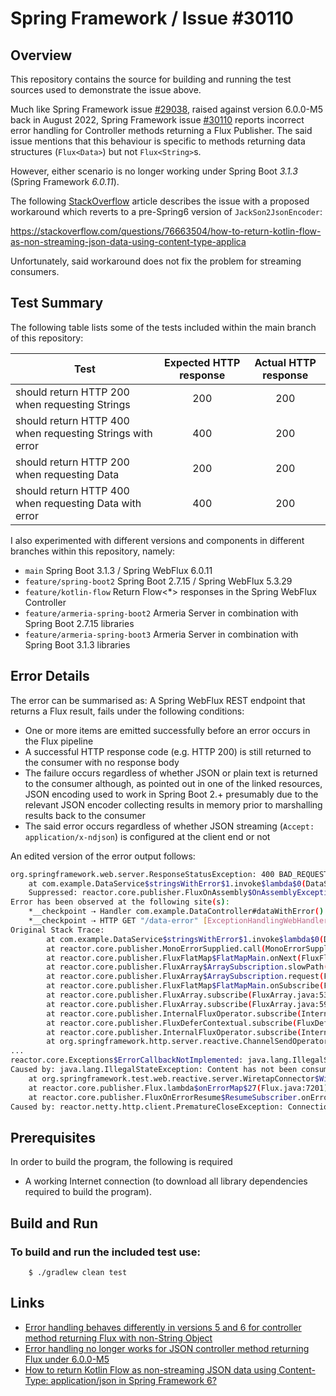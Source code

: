 Spring Framework / Issue #30110
====

Overview
---
This repository contains the source for building and running the test sources used to demonstrate the issue above.

Much like Spring Framework issue [#29038](https://github.com/spring-projects/spring-framework/issues/29038),
raised against version 6.0.0-M5 back in August 2022, Spring Framework issue 
[#30110](https://github.com/spring-projects/spring-framework/issues/30110) reports incorrect error handling for
Controller methods returning a Flux Publisher. The said issue mentions that this behaviour is specific to methods
returning data structures (`Flux<Data>`) but not `Flux<String>`s.

However, either scenario is no longer working under Spring Boot *3.1.3* (Spring Framework *6.0.11*).

The following [StackOverflow](https://stackoverflow.com/) article describes the issue with a proposed workaround 
which reverts to a pre-Spring6 version of `JackSon2JsonEncoder`:

https://stackoverflow.com/questions/76663504/how-to-return-kotlin-flow-as-non-streaming-json-data-using-content-type-applica

Unfortunately, said workaround does not fix the problem for streaming consumers.


Test Summary
---
The following table lists some of the tests included within the main branch of this repository:

| Test                                                      | Expected HTTP response | Actual HTTP response |
|-----------------------------------------------------------|:----------------------:|:--------------------:|
| should return HTTP 200 when requesting Strings            |           200          |          200         |
| should return HTTP 400 when requesting Strings with error |           400          |          200         |
| should return HTTP 200 when requesting Data               |           200          |          200         |
| should return HTTP 400 when requesting Data with error    |           400          |          200         |

I also experimented with different versions and components in different branches within this repository, namely:
* `main` Spring Boot 3.1.3 / Spring WebFlux 6.0.11
* `feature/spring-boot2` Spring Boot 2.7.15 / Spring WebFlux 5.3.29 
* `feature/kotlin-flow` Return Flow<*> responses in the Spring WebFlux Controller
* `feature/armeria-spring-boot2` Armeria Server in combination with Spring Boot 2.7.15 libraries
* `feature/armeria-spring-boot3` Armeria Server in combination with Spring Boot 3.1.3 libraries


Error Details
---
The error can be summarised as: A Spring WebFlux REST endpoint that returns a Flux result, fails under the following conditions:
* One or more items are emitted successfully before an error occurs in the Flux pipeline
* A successful HTTP response code (e.g. HTTP 200) is still returned to the consumer with no response body
* The failure occurs regardless of whether JSON or plain text is returned to the consumer although, as pointed out in one of
  the linked resources, JSON encoding used to work in Spring Boot 2.+ presumably due to the relevant JSON encoder collecting 
  results in memory prior to marshalling results back to the consumer
* The said error occurs regardless of whether JSON streaming (`Accept: application/x-ndjson`) is configured at the client end
  or not

An edited version of the error output follows:

```bash
org.springframework.web.server.ResponseStatusException: 400 BAD_REQUEST
	at com.example.DataService$stringsWithError$1.invoke$lambda$0(DataService.kt:24) ~[classes/:na]
	Suppressed: reactor.core.publisher.FluxOnAssembly$OnAssemblyException: 
Error has been observed at the following site(s):
	*__checkpoint ⇢ Handler com.example.DataController#dataWithError() [DispatcherHandler]
	*__checkpoint ⇢ HTTP GET "/data-error" [ExceptionHandlingWebHandler]
Original Stack Trace:
		at com.example.DataService$stringsWithError$1.invoke$lambda$0(DataService.kt:24) ~[classes/:na]
		at reactor.core.publisher.MonoErrorSupplied.call(MonoErrorSupplied.java:61) ~[reactor-core-3.5.9.jar:3.5.9]
		at reactor.core.publisher.FluxFlatMap$FlatMapMain.onNext(FluxFlatMap.java:405) ~[reactor-core-3.5.9.jar:3.5.9]
		at reactor.core.publisher.FluxArray$ArraySubscription.slowPath(FluxArray.java:127) ~[reactor-core-3.5.9.jar:3.5.9]
		at reactor.core.publisher.FluxArray$ArraySubscription.request(FluxArray.java:100) ~[reactor-core-3.5.9.jar:3.5.9]
		at reactor.core.publisher.FluxFlatMap$FlatMapMain.onSubscribe(FluxFlatMap.java:371) ~[reactor-core-3.5.9.jar:3.5.9]
		at reactor.core.publisher.FluxArray.subscribe(FluxArray.java:53) ~[reactor-core-3.5.9.jar:3.5.9]
		at reactor.core.publisher.FluxArray.subscribe(FluxArray.java:59) ~[reactor-core-3.5.9.jar:3.5.9]
		at reactor.core.publisher.InternalFluxOperator.subscribe(InternalFluxOperator.java:62) ~[reactor-core-3.5.9.jar:3.5.9]
		at reactor.core.publisher.FluxDeferContextual.subscribe(FluxDeferContextual.java:57) ~[reactor-core-3.5.9.jar:3.5.9]
		at reactor.core.publisher.InternalFluxOperator.subscribe(InternalFluxOperator.java:62) ~[reactor-core-3.5.9.jar:3.5.9]
		at org.springframework.http.server.reactive.ChannelSendOperator.subscribe(ChannelSendOperator.java:77) ~[spring-web-6.0.11.jar:6.0.11]
...
reactor.core.Exceptions$ErrorCallbackNotImplemented: java.lang.IllegalStateException: Content has not been consumed, and an error was raised while attempting to produce it.
Caused by: java.lang.IllegalStateException: Content has not been consumed, and an error was raised while attempting to produce it.
	at org.springframework.test.web.reactive.server.WiretapConnector$WiretapRecorder.lambda$getContent$5(WiretapConnector.java:195) ~[spring-test-6.0.11.jar:6.0.11]
	at reactor.core.publisher.Flux.lambda$onErrorMap$27(Flux.java:7201) ~[reactor-core-3.5.9.jar:3.5.9]
	at reactor.core.publisher.FluxOnErrorResume$ResumeSubscriber.onError(FluxOnErrorResume.java:94) ~[reactor-core-3.5.9.jar:3.5.9]
Caused by: reactor.netty.http.client.PrematureCloseException: Connection prematurely closed DURING response
```


Prerequisites
-------------
In order to build the program, the following is required

* A working Internet connection (to download all library dependencies required to build the program).


Build and Run
------------

### To build and run the included test use:

```
    $ ./gradlew clean test
```


Links
-----

- [Error handling behaves differently in versions 5 and 6 for controller method returning Flux with non-String Object](https://github.com/spring-projects/spring-framework/issues/30110)
- [Error handling no longer works for JSON controller method returning Flux under 6.0.0-M5](https://github.com/spring-projects/spring-framework/issues/29038)
- [How to return Kotlin Flow as non-streaming JSON data using Content-Type: application/json in Spring Framework 6?](https://stackoverflow.com/questions/76663504/how-to-return-kotlin-flow-as-non-streaming-json-data-using-content-type-applica)


